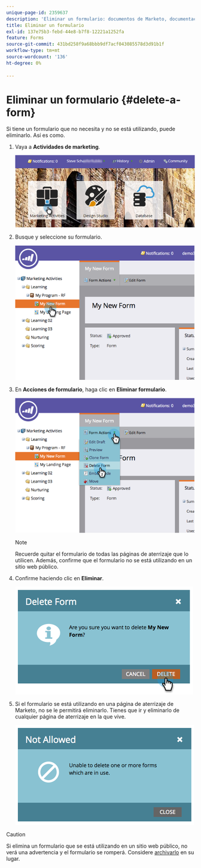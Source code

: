 ```yaml
---
unique-page-id: 2359637
description: 'Eliminar un formulario: documentos de Marketo, documentación del producto'
title: Eliminar un formulario
exl-id: 137e75b3-febd-44e8-b7f8-12221a1252fa
feature: Forms
source-git-commit: 431bd258f9a68bbb9df7acf043085578d3d91b1f
workflow-type: tm+mt
source-wordcount: '136'
ht-degree: 0%

---
```


# Eliminar un formulario {#delete-a-form}

Si tiene un formulario que no necesita y no se está utilizando, puede eliminarlo. Así es como.

1. Vaya a **Actividades de marketing**.

   ![](assets/login-marketing-activities-3.png)

1. Busque y seleccione su formulario.

   ![](assets/image2014-9-15-12-3a1-3a18.png)

1. En **Acciones de formulario**, haga clic en **Eliminar formulario**.

   ![](assets/image2014-9-15-12-3a1-3a27.png)

   >[!NOTE]
   >
   >Recuerde quitar el formulario de todas las páginas de aterrizaje que lo utilicen. Además, confirme que el formulario no se está utilizando en un sitio web público.

1. Confirme haciendo clic en **Eliminar**.

   ![](assets/image2014-9-15-12-3a1-3a37.png)

1. Si el formulario se está utilizando en una página de aterrizaje de Marketo, no se le permitirá eliminarlo. Tienes que ir y eliminarlo de cualquier página de aterrizaje en la que vive.

   ![](assets/image2014-9-15-12-3a1-3a44.png)

>[!CAUTION]
>
>Si elimina un formulario que se está utilizando en un sitio web público, no verá una advertencia y el formulario se romperá. Considere [archivarlo](/help/marketo/product-docs/email-marketing/drip-nurturing/using-stream-content/archive-and-unarchive-stream-content.md) en su lugar.
